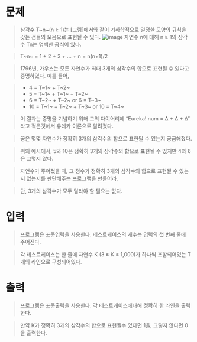 # 문제
> 삼각수 T~n~(n ≥ 1)는 [그림]에서와 같이 기하학적으로 일정한 모양의 규칙을 갖는 점들의 모음으로 표현될 수 있다.
![image](https://user-images.githubusercontent.com/108779533/214670081-4d97b3a4-e047-4363-a643-68c539e2b770.png)
> 자연수 n에 대해 n ≥ 1의 삼각수 Tn는 명백한 공식이 있다.

> T~n~ = 1 + 2 + 3 + ... + n = n(n+1)/2

> 1796년, 가우스는 모든 자연수가 최대 3개의 삼각수의 합으로 표현될 수 있다고 증명하였다. 예를 들어,

> - 4 = T~1~ + T~2~
> - 5 = T~1~ + T~1~ + T~2~
> - 6 = T~2~ + T~2~ or 6 = T~3~
> - 10 = T~1~ + T~2~ + T~3~ or 10 = T~4~

> 이 결과는 증명을 기념하기 위해 그의 다이어리에 “Eureka! num = Δ + Δ + Δ” 라고 적은것에서 유레카 이론으로 알려졌다.

> 꿍은 몇몇 자연수가 정확히 3개의 삼각수의 합으로 표현될 수 있는지 궁금해졌다.

> 위의 예시에서, 5와 10은 정확히 3개의 삼각수의 합으로 표현될 수 있지만 4와 6은 그렇지 않다.

> 자연수가 주어졌을 때, 그 정수가 정확히 3개의 삼각수의 합으로 표현될 수 있는지 없는지를 판단해주는 프로그램을 만들어라.

> 단, 3개의 삼각수가 모두 달라야 할 필요는 없다.

# 입력
> 프로그램은 표준입력을 사용한다. 테스트케이스의 개수는 입력의 첫 번째 줄에 주어진다.

> 각 테스트케이스는 한 줄에 자연수 K (3 ≤ K ≤ 1,000)가 하나씩 포함되어있는 T개의 라인으로 구성되어있다.

# 출력
> 프로그램은 표준출력을 사용한다. 각 테스트케이스에대해 정확히 한 라인을 출력한다.

> 만약 K가 정확히 3개의 삼각수의 합으로 표현될수 있다면 1을, 그렇지 않다면 0을 출력한다.